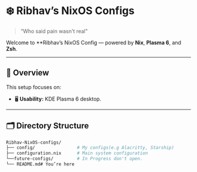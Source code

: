 # ❄️ Ribhav’s NixOS Configs

> “Who said pain wasn't real"  

Welcome to **Ribhav’s NixOS Config — powered by **Nix**, **Plasma 6**, and **Zsh**.

---

## 🧭 Overview

This setup focuses on:  
- 🖥️ **Usability:** KDE Plasma 6 desktop.

---

## 🗂️ Directory Structure

```bash
Ribhav-NixOS-configs/
├── config/                # My configs(e.g Alacritty, Starship)
├── configuration.nix      # Main system configuration
└──future-configs/         # In Progress don't open.
└── README.md# You’re here
